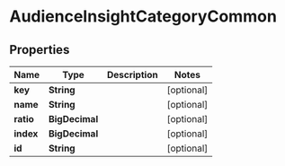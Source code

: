 

# AudienceInsightCategoryCommon


## Properties

| Name | Type | Description | Notes |
|------------ | ------------- | ------------- | -------------|
|**key** | **String** |  |  [optional] |
|**name** | **String** |  |  [optional] |
|**ratio** | **BigDecimal** |  |  [optional] |
|**index** | **BigDecimal** |  |  [optional] |
|**id** | **String** |  |  [optional] |



